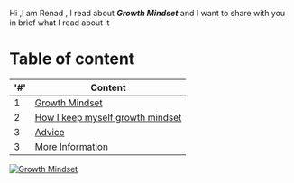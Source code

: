 Hi ,I am Renad , I read about ***Growth Mindset*** and I want to share with you in brief what I read about it 
# Table of content 
'#' |  Content 
------------ | -------------
   1 | [Growth Mindset](https://replit.com/@RenadAlKhlafat/reading-notes-3#growthMindset.md)
   2 | [How I keep myself growth mindset](https://replit.com/@RenadAlKhlafat/reading-notes-3#howTo.md)
   3 | [Advice](https://replit.com/@RenadAlKhlafat/reading-notes-3#advice.md) 
   3 | [More Information](https://replit.com/@RenadAlKhlafat/reading-notes-3#moreInfo.md)  
[![Growth Mindset](https://www.thegrowthcoach.com/atlanta/wp-content/uploads/2020/07/Growth-Mindset_1020.jpg)](https://www.thegrowthcoach.com/atlanta/wp-content/uploads/2020/07/)

